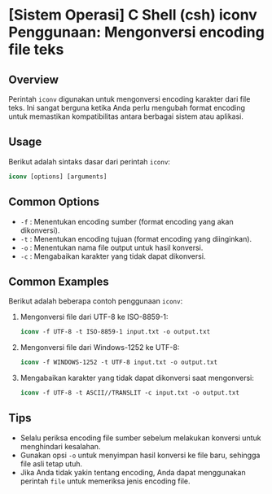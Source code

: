 # [Sistem Operasi] C Shell (csh) iconv Penggunaan: Mengonversi encoding file teks

## Overview
Perintah `iconv` digunakan untuk mengonversi encoding karakter dari file teks. Ini sangat berguna ketika Anda perlu mengubah format encoding untuk memastikan kompatibilitas antara berbagai sistem atau aplikasi.

## Usage
Berikut adalah sintaks dasar dari perintah `iconv`:

```csh
iconv [options] [arguments]
```

## Common Options
- `-f` : Menentukan encoding sumber (format encoding yang akan dikonversi).
- `-t` : Menentukan encoding tujuan (format encoding yang diinginkan).
- `-o` : Menentukan nama file output untuk hasil konversi.
- `-c` : Mengabaikan karakter yang tidak dapat dikonversi.

## Common Examples
Berikut adalah beberapa contoh penggunaan `iconv`:

1. Mengonversi file dari UTF-8 ke ISO-8859-1:
   ```csh
   iconv -f UTF-8 -t ISO-8859-1 input.txt -o output.txt
   ```

2. Mengonversi file dari Windows-1252 ke UTF-8:
   ```csh
   iconv -f WINDOWS-1252 -t UTF-8 input.txt -o output.txt
   ```

3. Mengabaikan karakter yang tidak dapat dikonversi saat mengonversi:
   ```csh
   iconv -f UTF-8 -t ASCII//TRANSLIT -c input.txt -o output.txt
   ```

## Tips
- Selalu periksa encoding file sumber sebelum melakukan konversi untuk menghindari kesalahan.
- Gunakan opsi `-o` untuk menyimpan hasil konversi ke file baru, sehingga file asli tetap utuh.
- Jika Anda tidak yakin tentang encoding, Anda dapat menggunakan perintah `file` untuk memeriksa jenis encoding file.